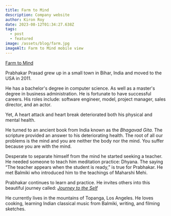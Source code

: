```yaml
---
title: Farm to Mind
description: Company website
author: Kiron Roy
date: 2023-08-12T01:34:27.638Z
tags:
  - post
  - featured
image: /assets/blog/farm.jpg
imageAlt: Farm to Mind mobile view
---
```

<!--StartFragment-->

<!--StartFragment-->

[Farm to Mind](https://farmtomind.netlify.app/)

<!--EndFragment-->



Prabhakar Prasad grew up in a small town in Bihar, India and moved to the USA in 2011.

He has a bachelor's degree in computer science. As well as a master's degree in business administration. He is fortunate to have successful careers. His roles include: software engineer, model, project manager, sales director, and an actor.

Yet, A heart attack and heart break deteriorated both his physical and mental health.

He turned to an ancient book from India known as the *Bhagavad Gita.* The scripture provided an answer to his deteriorating health. The root of all our problems is the mind and you are neither the body nor the mind. You suffer because you are with the mind.

Desperate to separate himself from the mind he started seeking a teacher. He needed someone to teach him meditation practice: Dhyana. The saying “The teacher appears when the student is ready,” is true for Prabhakar. He met Balmiki who introduced him to the teachings of Maharshi Mehi.

Prabhakar continues to learn and practice. He invites others into this beautiful journey called: *[Journey to the Self](https://journeytotheself.org/)*

He currently lives in the mountains of Topanga, Los Angeles. He loves cooking, learning Indian classical music from Balmiki, writing, and filming sketches.

<!--EndFragment-->